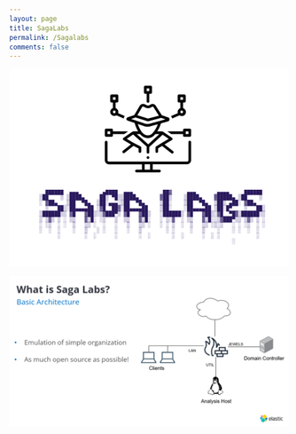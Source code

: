 ```yaml
---
layout: page
title: SagaLabs
permalink: /Sagalabs
comments: false
---
```


![SagaLabs](/assets/images/sagalabs.png "SagaLabs")

![SagaLabs](/assets/images/sagalabs1.png "SagaLabs")